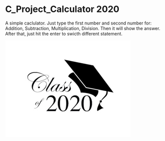  # C_Project_Calculator 2020

A simple caclulator. Just type the first number and second number for:
  Addition,
  Subtraction,
  Multiplication,
  Division. Then it will show the answer. After that, just hit the enter to swicth different statement.

 <img src="img/2020-Geographics.png">
 
